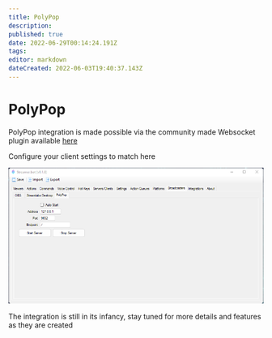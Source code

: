 ```yaml
---
title: PolyPop
description: 
published: true
date: 2022-06-29T00:14:24.191Z
tags: 
editor: markdown
dateCreated: 2022-06-03T19:40:37.143Z
---
```


# PolyPop

PolyPop integration is made possible via the community made Websocket plugin available [here](https://github.com/Jabbey92/PolyPopWebsocketPlugin/releases/tag/1.0)

Configure your client settings to match here

![broadcasters-polypop.png](/broadcasters-polypop.png)


The integration is still in its infancy, stay tuned for more details and features as they are created